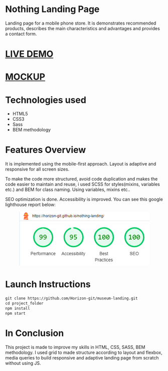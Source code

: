 # Nothing Landing Page
<p>Landing page for a mobile phone store. It is demonstrates recommended products, describes the main characteristics and advantages and provides a contact form.</p>
<h1><a href="https://horizon-git.github.io/nothing-landing/">LIVE DEMO</a></h1>
<h1><a href="https://www.figma.com/file/DtkQmQ797hk0nI4KfMi2Uq/BOSE-New-Version?type=design&node-id=6802-139&t=L7eKz5YKLN0m5WxR-0">MOCKUP</a></h1>

# Technologies used
<ul>
  <li>HTML5</li>
  <li>CSS3</li>
  <li>Sass</li>
  <li>BEM methodology</li>
</ul>

# Features Overview
<p>It is implemented using the mobile-first approach. Layout is adaptive and responsive for all screen sizes. </p>
<p>To make the code more structured, avoid code duplication and makes the code easier to maintain and reuse, i used SCSS for styles(mixins, variables etc.) and BEM for class naming. Using variables, mixins etc..</p>
<p> SEO optimization is done. Accessibility is improved. You can see this google lighthouse report below:</p>
<p align="center">
  <img src="https://github.com/Horizon-git/nothing-landing/raw/master/src/images/lighthouse.png" alt="lighthouse report">
</p>

# Launch Instructions
```
git clone https://github.com/Horizon-git/museum-landing.git
cd project_folder
npm install
npm start
```

# In Conclusion
<p>This project is made to improve my skills in HTML, CSS, SASS, BEM methodology. I used grid to made structure according to layout and flexbox, media queries to build responsive and adaptive landing page from scratch without using JS.</p>

